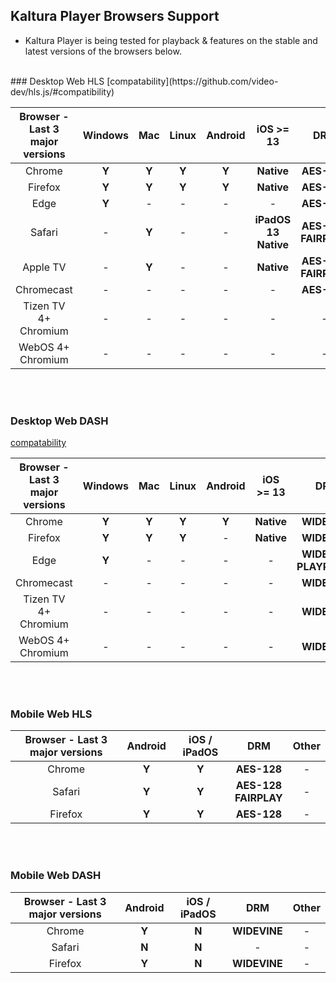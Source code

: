 
## Kaltura Player Browsers Support 


* Kaltura Player is being tested for playback & features on the stable and latest versions of the browsers below. 


</br>
### Desktop Web HLS
[compatability](https://github.com/video-dev/hls.js/#compatibility)


|Browser - Last 3 major versions   |Windows   |Mac      |Linux    |Android  |iOS >= 13 |DRM|Other|
|:---------:|:--------:|:-------:|:-------:|:-------:|:--------:|:------:|:---:|
|Chrome    |**Y**|**Y**|**Y**|**Y**|**Native**|**AES-128**|-|
|Firefox   |**Y**|**Y**|**Y**|**Y**|**Native**|**AES-128**|-|
|Edge      |**Y**|-|-|-|-|**AES-128**|-|
|Safari    |-|**Y**|-|-|**iPadOS 13<br>Native**|**AES-128**</br>**FAIRPLAY** |-|
|Apple TV  |-|**Y**|-|-|**Native**|**AES-128**</br>**FAIRPLAY** |-|
|Chromecast|-|-|-|-|-|**AES-128**|**Y**|
|Tizen TV 4+ Chromium |-|-|-|-|-|-|**Y**|
|WebOS 4+   Chromium  |-|-|-|-|-|-|**Y**|

</br></br>
### Desktop Web DASH
[compatability](https://github.com/shaka-project/shaka-player#platform-and-browser-support-matrix)


|Browser - Last 3 major versions    |Windows   |Mac      |Linux    |Android  |iOS >= 13 |DRM|Other|
|:---------:|:--------:|:-------:|:-------:|:-------:|:--------:|:------:|:---:|
|Chrome    |**Y**|**Y**|**Y**|**Y**|**Native**|**WIDEVINE**|-|
|Firefox   |**Y**|**Y**|**Y**|-|**Native**|**WIDEVINE**|-|
|Edge      |**Y**|-|-|-|-| **WIDEVINE**</br>**PLAYREADY**|-|
|Chromecast|-|-|-|-|-|**WIDEVINE**|**Y**|
|Tizen TV 4+ Chromium |-|-|-|-|-| **WIDEVINE**|**Y**|
|WebOS 4+   Chromium  |-|-|-|-|-| **WIDEVINE**|**Y**|

</br></br>
### Mobile Web HLS

|Browser - Last 3 major versions   |Android   |iOS / iPadOS|DRM|Other|
|:---------:|:--------:|:-------:|:-------:|:---:|
|Chrome    |**Y**|**Y**|**AES-128**| -|
|Safari    |**Y**|**Y**|**AES-128**</br>**FAIRPLAY**  |-|
|Firefox   |**Y**|**Y**|**AES-128**|-|

</br></br>
### Mobile Web DASH

|Browser - Last 3 major versions    |Android   |iOS / iPadOS|DRM|Other|
|:---------:|:--------:|:-------:|:------:|:---:|
|Chrome    |**Y**     |**N**    |**WIDEVINE**   |-|
|Safari    |**N**     |**N**    |-|-|
|Firefox   |**Y**     |**N**    |**WIDEVINE**  |-|

